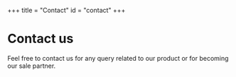 +++
title = "Contact"
id = "contact"
+++

# Contact us

Feel free to contact us for any query related to our product or for becoming
our sale partner.